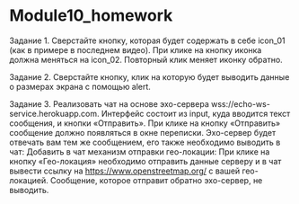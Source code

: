 # Module10_homework

Задание 1.
Сверстайте кнопку, которая будет содержать в себе icon_01 (как в примере в последнем видео). При клике на кнопку иконка должна меняться на icon_02. Повторный клик меняет иконку обратно.

Задание 2.
Сверстайте кнопку, клик на которую будет выводить данные о размерах экрана с помощью alert. 

Задание 3.
Реализовать чат на основе эхо-сервера wss://echo-ws-service.herokuapp.com.
Интерфейс состоит из input, куда вводится текст сообщения, и кнопки «Отправить».
При клике на кнопку «Отправить» сообщение должно появляться в окне переписки.
Эхо-сервер будет отвечать вам тем же сообщением, его также необходимо выводить в чат:
Добавить в чат механизм отправки гео-локации:
При клике на кнопку «Гео-локация» необходимо отправить данные серверу и в чат вывести ссылку на https://www.openstreetmap.org/ с вашей гео-локацией. Сообщение, которое отправит обратно эхо-сервер, не выводить.

